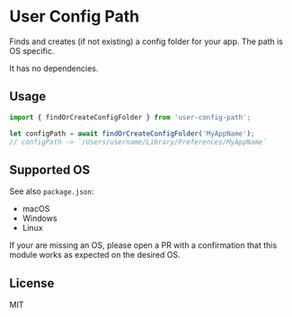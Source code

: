 # User Config Path

Finds and creates (if not existing) a config folder for your app. The path is OS specific.

It has no dependencies.

## Usage

```js
import { findOrCreateConfigFolder } from 'user-config-path';

let configPath = await findOrCreateConfigFolder('MyAppName');
// configPath -> `/Users/username/Library/Preferences/MyAppName`
```

## Supported OS

See also `package.json`:

- macOS
- Windows
- Linux

If your are missing an OS, please open a PR with a confirmation that this module works as expected on the desired OS.

## License

MIT
